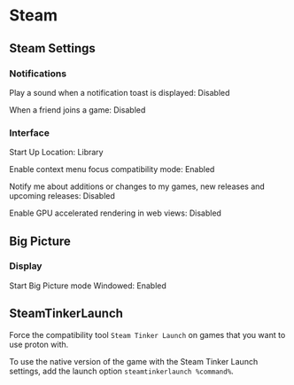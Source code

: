 # Steam

## Steam Settings

### Notifications

Play a sound when a notification toast is displayed: Disabled

When a friend joins a game: Disabled

### Interface

Start Up Location: Library

Enable context menu focus compatibility mode: Enabled

Notify me about additions or changes to my games, new releases and upcoming releases: Disabled

Enable GPU accelerated rendering in web views: Disabled

## Big Picture

### Display

Start Big Picture mode Windowed: Enabled

## SteamTinkerLaunch

Force the compatibility tool `Steam Tinker Launch` on games that you want to use proton with.

To use the native version of the game with the Steam Tinker Launch settings, add the launch option `steamtinkerlaunch %command%`.
